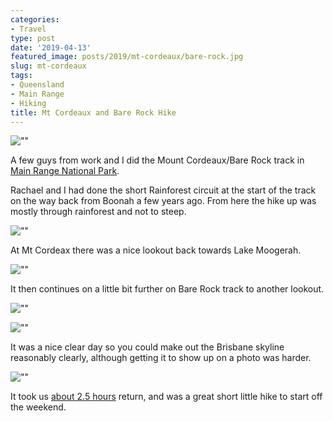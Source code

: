 ```yaml
---
categories:
- Travel
type: post
date: '2019-04-13'
featured_image: posts/2019/mt-cordeaux/bare-rock.jpg
slug: mt-cordeaux
tags:
- Queensland
- Main Range
- Hiking
title: Mt Cordeaux and Bare Rock Hike
---
```


![""](bare-rock.jpg)

A few guys from work and I did the Mount Cordeaux/Bare Rock track
in [Main Range National Park](https://parks.des.qld.gov.au/parks/main-range/about.html#tracks_from_cunninghams_gap).

Rachael and I had done the short Rainforest circuit at the start of the track on the way back from Boonah a few years ago. From here the hike up was mostly through rainforest and not to steep.

![""](track.jpg)

At Mt Cordeax there was a nice lookout back towards Lake Moogerah.

![""](mt-coreaux.jpg)

It then continues on a little bit further on Bare Rock track to another lookout.

![""](bare-rock2.jpg)

![""](bare-rock3.jpg)

It was a nice clear day so you could make out the Brisbane skyline reasonably clearly, although getting it to show up on a photo was harder.

![""](brisbane-skyline.jpg "Brisbane skyline")

It took us [about 2.5 hours](https://www.strava.com/activities/2285382444) return, and was a great short little hike to start off the weekend.